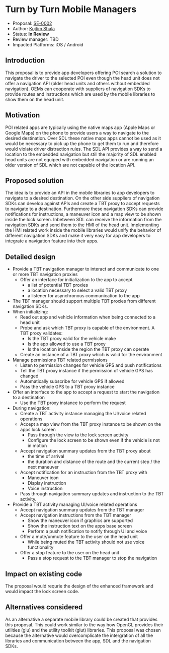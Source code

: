 # Turn by Turn Mobile Managers

* Proposal: [SE-0002](0002-.md)
* Author: [Kujtim Shala](https://github.com/kshala-ford)
* Status: **In Review**
* Review manager: TBD
* Impacted Platforms: iOS / Android

## Introduction

This proposal is to provide app developers offering POI search a solution to navigate the driver to the selected POI even though the head unit does not offer a navigation API (older head units and others without embedded navigation). OEMs can cooperate with suppliers of navigation SDKs to provide routes and instructions which are used by the mobile libraries to show them on the head unit.

## Motivation

POI related apps are typically using the native maps app (Apple Maps or Google Maps) on the phone to provide users a way to navigate to the desired destination. Over SDL these native maps apps cannot be used as it would be necessary to pick up the phone to get them to run and therefore would violate driver distraction rules. The SDL API provides a way to send a location to the embedded navigation but still the majority of SDL enabled head units are not equiped with embedded navigation or are running an older version of SDL which are not capable of the location API.

## Proposed solution

The idea is to provide an API in the mobile libraries to app developers to navigate to a desired destination. On the other side suppliers of navigation SDKs can develop against APIs and create a TBT proxy to accept requests to navigate to a destination. Furthermore these navigation SDKs can provide notifications for instructions, a maneuver icon and a map view to be shown inside the lock screen. Inbetween SDL can receive the information from the navigation SDKs and send them to the HMI of the head unit. Implementing the HMI related work inside the mobile libraries would unify the behavior of different navigation SDKs and make it very easy for app developers to integrate a navigation feature into their apps.

## Detailed design

* Provide a TBT navigation manager to interact and communicate to one or more TBT navigation proxies
  * Offer an interface for initialization to the app to accept 
    * a list of potential TBT proxies
    * a location necessary to select a valid TBT proxy
    * a listener for asynchronous communication to the app
* The TBT manager should support multiple TBT proxies from different navigation SDKs.
* When initializing:
  * Read out app and vehicle information when being connected to a head unit
  * Probe and ask which TBT proxy is capable of the environment. A TBT proxy validates:
    * Is the TBT proxy valid for the vehicle make
    * Is the app allowed to use a TBT proxy
    * Is the location inside the region the TBT proxy can operate
  * Create an instance of a TBT proxy which is valid for the environment
* Manage permissions TBT related permissions
  * Listen to permission changes for vehicle GPS and push notifications
  * Tell the TBT proxy instance if the permission of vehicle GPS has changed
  * Automatically subscribe for vehicle GPS if allowed
  * Pass the vehicle GPS to a TBT proxy instance
* Offer an interface to the app to accept a request to start the navigation to a destination
  * Use the TBT proxy instance to perform the request
* During navigation:
  * Create a TBT activity instance managing the UI/voice related operations
  * Accept a map view from the TBT proxy instance to be shown on the apps lock screen
    * Pass through the view to the lock screen activity
    * Configure the lock screen to be shown even if the vehicle is not in motion
  * Accept navigation summary updates from the TBT proxy about 
    * the time of arrival 
    * the duration and distance of the route and the current step / the next maneuver
  * Accept notification for an instruction from the TBT proxy with
    * Maneuver icon
    * Display instruction
    * Voice instruction
  * Pass through navigation summary updates and instruction to the TBT activity.
* Provide a TBT activity managing UI/voice related operations
  * Accept navigation summary updates from the TBT manager
  * Accept navigation instructions from the TBT manager
    * Show the maneuver icon if graphics are supported
    * Show the instruction text on the apps base screen
    * Perform a push notification to notify through UI and voice
  * Offer a mute/unmute feature to the user on the head unit
    * While being muted the TBT activity should not use voice functionality
  * Offer a stop feature to the user on the head unit
    * Pass a stop request to the TBT manager to stop the navigation

## Impact on existing code

The proposal would requrie the design of the enhanced framework and would impact the lock screen code.

## Alternatives considered

As an alternative a separate mobile library could be created that provides this proposal. This could work similar to the way how OpenGL provides their utilities (glu) and the utility toolkit (glut) libraries. This proposal was chosen because the alternative would overcomplicate the intergration of all the libraries and communication between the app, SDL and the navigation SDKs.
